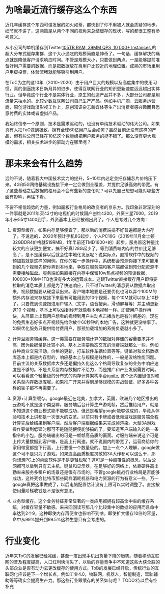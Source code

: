 # 为啥最近流行缓存这么个东西

近几年缓存这个东西可谓发展的如火如荼，都快到了你不用被人就会质疑的地步。细节就不讲了，这两篇是从两个不同的视角来总结缓存的现状，写的都很工整有参考意义。

[缓存的非技术视角的总结]: https://mp.weixin.qq.com/s/br5KvFXlgxiADwi9Xv0nbw
[缓存的技术总结]: https://developer.aliyun.com/article/728028?spm=a1z389.11499242.0.0.65452413JPs6l3&amp;utm_content=g_1000089486



从小公司的单机缓存到Twitter[105TB RAM, 39MM QPS, 10,000+ Instances ](http://highscalability.com/blog/2014/9/8/how-twitter-uses-redis-to-scale-105tb-ram-39mm-qps-10000-ins.html)的超大分布式缓存集群，这个大小通吃的规模简直是神奇了。一句话，缓存解决的痛点就是降低客户请求响应时间。不管是规模大小，只要做到两点。一是能够提前准备好用户需要的数据，而是把数据放在离用户比较近的地理位置。成熟的市场里用户用脚投票，体验流畅就能够吸引到用户。

在ToC为主的这10年（2010~2020）由于用户巨大的规模以及高度集中的使用习惯，真的倒逼技术日新月异的进步，使得互联网行业的知识更新速度远远超出实体行业。但毕竟这个行业不是实体行业，原生的创造产品并不多，大部分公司都是用流量来抽水的。比较少数互联网公司自己生产产品。例如手机厂商，云服务运营商，原创游戏动漫影视工作上，原创知识杂志新媒体等生产出消费者感兴趣而且愿意付费的实体或者虚拟产品。



我始终信奉一个原则，技术是需求驱动的，也没有单纯技术驱动的伟大公司。如果真有人把ToC做到极致，拥有全球60亿用户后会如何？虽然目前还没有这样的产品，但有些公司已经在10亿这个数量级把用户服务的挺不错了。那么没有更大规模的需求，相关技术进步的驱动力在哪里呢？



# 那未来会有什么趋势

远的不说，随着我大中国技术实力的提升，5~10年内必定会把存储芯片价格压下来。4G和5G网络基础设施接下来一定会做到全覆盖，并提供足够高效的带宽。有了这些基础之后数据的格局会不会有些新的变化呢？可以先自己想想可能对哪些方面有影响，再往下看。

不要不相信趋势的力量，例如面板行业格局的改变者的京东方。我印象非常深刻的一件事就是2011年买43寸的电视机的时候国产创维4300，外资三星7000。2019年小米55寸1400到手，外资基本上已经被踢出局了。个人思考过几个方向：

1. 资源型缓存。如果内存足够便宜了，那以后的消费端搞不好普遍都是大内存了。不说远的，2020年预计手机8G起步，个人PC16G（2019年11月金士顿32GDDR4价格就519RMB，1年半前还TMD1600+的）起步。服务器这种量比较大的应该更加便宜，搞不好真128G起步了。等到消费端内存的性价比足够高了，是不是缓存以后就会往本地化发展呢？说实际点，直播软件中的视频的预加载就是这样的用例。在你的每一步操作中，系统都会预测你接下来可能用到的几个视频先帮你弄到本地来，争取在服务端和客户端都做到预分配资源不需要接触磁盘。服务端如果直接在内存中保留10w热点视频的预读数据，100000*10M=1TB也没有多大的运营成本。这跟Twitter直接缓存用户即将要拉取的消息本质上都是为了快速响应，只不过Twitter的消息要从数据库取出来，视频数据要从硬盘读出来。客户端本地要是还要优化也可以弄个100M的额外内存池来存放接下来最有可能用到的10个视频，每个10M就可以存上10秒了。只要做到快速跟进用户输入（文字，语音搜索，滑动屏幕等）并主动更新这10 个视频，基本上可以做到秒开就像看本地视频一样。即使用户操作再快，从屏幕上出现用户想看的视频到用户主动点击播放也是有时间差的。现在的免费生态好多点开视频先给你放个60秒钟的本地广告，这种就更没啥事了。如果优化服务只提供给付费用户，那预加载增加的系统负载就小多了。

2. 计算型服务端缓存。这一类需要在服务端计算的数据对存储的容量要求并不高，因为数据量是比较小的。基本上需要动态交互的消费端就那么一些，例如各种商业交易活动，价格的更新，打车软件车辆位置等等。键值对和文档数据库基本上都是内存型的，响应基本上与规模是线性的，一般是没啥性能问题。目前主流的关系数据库大多还是偏持久化这么个格局导致复杂的业务中响应速度是不够的。不是关系型内存数据库不给力，而是推广和产业发展需要时间。 可以看看这个轻量级的分布式的内存计算架构平台[ignite](https://ignite.apache.org/whatisignite.html), 这个还内置键值对和关系型内存数据库呢。如果推广开来并得到足够规模的实战验证，好多各种各样的轮子都不再需要了。

3. 资源+计算型缓存。google最近在北美，加拿大，英国，欧洲几个地区推出的云游戏不就是这个类型嘛，服务端后台计算生产游戏帧，然后推给用户。就是不知道这个商业模式能不能够成功，但还是希望google能够做成的，毕竟从体验和技术上讲都是一次很大的变革。以前只有卡牌或者低频游戏是服务端全程计算完后给结果到客户端，然后客户端根据结果来完成帧渲染。大型3A游戏操作要做到低延时那可不是随随便便能够搞的了。要知道客户端输入的是一条指令的小包，服务端输出的可是一帧帧高品质的画面。对服务端来说这个可是上传大量数据到客户端，是高上行网速。就不说国内的带宽了，运营商给你的家用带宽都是下行高，上行要慢一个数量级的。加上一点个人理解，google做这个可不是只为了游戏。如果连高画质极度灵敏的3A大作都可以这么干，那你想想PC上的桌面软件是不是更轻松呢？这可是一种颠覆性的概念，以后公网都可以做到只有云主机，键鼠和显示器。在足够好的网络上，依靠硬件高出勤率来服务多租户的场景还是很有市场的。不管google挑战行业格局是否能够成功，这终究会比特币那些同样消耗机器和电力资源的行为有意义一些。万一google真把这事做成了，以后电脑配置估计没有上限可以实时调整了。直接按使用量阶梯收钱是不是很有意思。

4. 业务型缓存。这个业务特征非常显著的一类应用都拥有超高命中率的缓存系统，对缓存容量不敏感。来来回回读写那几个比较集中的数据的应用而且命中率达到2个9，这种即使内存再便宜也影响不到啥。即使扩大缓存10倍的容量，命中从99%提升到99.5%这种生意只有会考虑的。

   

# 行业变化

近年来ToC的发展已经减缓，甚至一度出现手机出货量下降的趋势。随着移动互联网的普及程度提高，人口红利快消失了，以后的存量竞争中不知道这些大获全胜的头部企业是否有动力去更改缓存的使用方式。ToB的发展已经开启，传统行业的互联网化应该是下一个增长点。例如工业4.0，物联网，机器人，智能制造，驾驶辅助等等确实会提高生产力。那这些行业跟缓存的关系如何呢？
TODO:待以后有空补充
